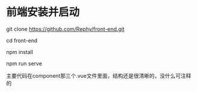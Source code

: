 # 前端安装并启动

git clone https://github.com/Rephy/front-end.git

cd front-end

npm install

npm run serve

主要代码在component那三个.vue文件里面，结构还是很清晰的，没什么可注释的

